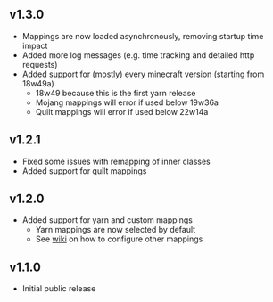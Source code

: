 ## v1.3.0

- Mappings are now loaded asynchronously, removing startup time impact
- Added more log messages (e.g. time tracking and detailed http requests)
- Added support for (mostly) every minecraft version (starting from 18w49a)
    - 18w49 because this is the first yarn release
    - Mojang mappings will error if used below 19w36a
    - Quilt mappings will error if used below 22w14a

## v1.2.1

- Fixed some issues with remapping of inner classes
- Added support for quilt mappings

## v1.2.0

- Added support for yarn and custom mappings
    - Yarn mappings are now selected by default
    - See [wiki](https://github.com/booky10/StackDeobfuscator/wiki) on how to configure other mappings

## v1.1.0

- Initial public release
